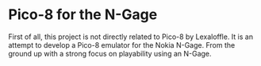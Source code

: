 # Pico-8 for the N-Gage

First of all, this project is not directly related to Pico-8 by Lexaloffle.
It is an attempt to develop a Pico-8 emulator for the Nokia N-Gage. From
the ground up with a strong focus on playability using an N-Gage.
